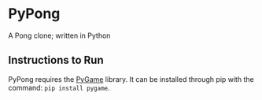 # PyPong
A Pong clone; written in Python

## Instructions to Run
PyPong requires the [PyGame](www.pygame.org) library. It can be installed through pip with the command: ```pip install pygame```.
